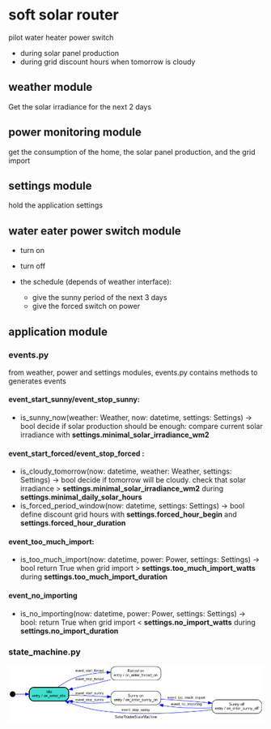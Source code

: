 # soft solar router

pilot water heater power switch 
- during solar panel production 
- during grid discount hours when tomorrow is cloudy

## weather module
Get the solar irradiance for the next 2 days 

## power monitoring module

get the consumption of the home, the solar panel production, and the grid import

## settings module

hold the application settings

## water eater power switch module
- turn on
- turn off

-  the schedule (depends of weather interface): 
     - give  the sunny period of the next 3 days 
     - give the forced switch on power

## application module

### events.py

from weather, power and settings modules, events.py contains methods to generates events

#### event_start_sunny/event_stop_sunny:
- is_sunny_now(weather: Weather, now: datetime, settings: Settings) -> bool
    decide if solar production should be enough: compare current solar irradiance with **settings.minimal_solar_irradiance_wm2**

#### event_start_forced/event_stop_forced :
- is_cloudy_tomorrow(now: datetime, weather: Weather, settings: Settings) -> bool
    decide if tomorrow will be cloudy. check that solar irradiance > **settings.minimal_solar_irradiance_wm2** during **settings.minimal_daily_solar_hours**
- is_forced_period_window(now: datetime, settings: Settings) -> bool
    define discount grid hours with **settings.forced_hour_begin** and **settings.forced_hour_duration**

#### event_too_much_import:
- is_too_much_import(now: datetime, power: Power, settings: Settings) -> bool
    return True when grid import > **settings.too_much_import_watts** during **settings.too_much_import_duration**

#### event_no_importing
- is_no_importing(now: datetime, power: Power, settings: Settings) -> bool:
    return True when grid import < **settings.no_import_watts** during **settings.no_import_duration** 

### state_machine.py

![state machine diagram ](doc/soft_solat_state_machine.png)

